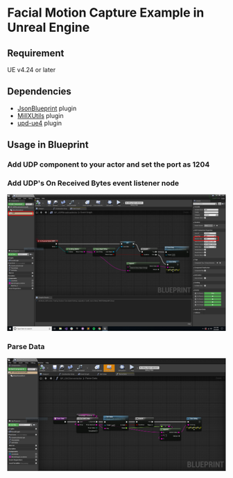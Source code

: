# Facial Motion Capture Example in Unreal Engine

## Requirement
UE v4.24 or later

## Dependencies
- [JsonBlueprint](./Plugins/JsonBlueprint) plugin
- [MillXUtils](./Plugins/MillXUtils) plugin
- [upd-ue4](./Plugins/udp-ue4) plugin

## Usage in Blueprint

### Add UDP component to your actor and set the port as 1204

### Add UDP's On Received Bytes event listener node
<img src="../../../images/ue_updsocket.png" />

### Parse Data

<img src="../../../images/ue_parse_data.png" />
